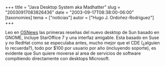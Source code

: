+++
title = "Java Desktop System aka Madhatter"
slug = "20030917083826436"
date = "2003-09-17T08:38:00-06:00"
[taxonomies]
tema = ["noticias"]
autor = ["Hugo J. Ordoñez-Rodriguez"]
+++

Leo en [OSNews](http://www.osnews.com/story.php?news_id=4549) las
primeras reseñas del nuevo desktop de Sun basado en GNOME, incluye
StarOffice 7 y una interfaz amigable. Esta basado en Suse y no RedHat
como se especulaba antes, mucho mejor que el CDE (¿alguien lo
recuerda?), todo por $100 por usuario por año (incluyendo soporte), es
evidente que Sun quiere moverse al area de servicios de software
compitiendo directamente con desktops Microsoft.
